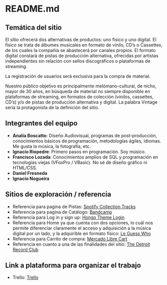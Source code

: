 # README.md

## Temática del sitio

El sitio ofrecerá dos alternativas de productos: uno físico y uno digital. El físico se trata de álbumes musicales en formato de vinilo, CD’s o Cassettes, de los cuales la compañía se abastecerá por canales propios. El formato digital constará de pistas de producción alternativa, ofrecidas por artistas independientes sin relación con sellos discográficos o plataformas de streaming.

La registración de usuarios será exclusiva para la compra de material.

Nuestro público objetivo es principalmente melómano-cultural, de nicho, mayor de 30 años, en búsqueda de material no siempre disponible en plataformas de streaming, en formatos de colección (vinilos, cassettes, CD’s) y/o de pistas de producción alternativa y digital. La palabra Vintage sería la protagonista de la definición del sitio.

## Integrantes del equipo

- **Analía Boscatto**: Diseño Audiovisual, programas de post-producción, conocimientos básicos de programación, metodologías ágiles, idiomas. Me gusta la música, la fotografía, etc.
- **Ignacio Riopedre**: Primero pasos en programación. Soy músico.
- **Francisco Lozada**: Conocimientos amplios de SQL y programación en tecnologías viejas (VFoxPro / VBasic). No sé de diseño gráfico ni HTML/CSS. 
- **Daniel Fresneda**
- **Ignacio Nogueira**

## Sitios de exploración / referencia

- Referencia para pagina de Pistas: [Spotify Collection Tracks](https://open.spotify.com/collection/tracks)
- Referencia para pagina de Catálogo: [Bandcamp](https://bandcamp.com/)
- Referencia para Log in y sign up: [Hongo Theme Login](https://hongotheme.myshopify.com/account/login)
- Referencia para Home ya que cuenta con dos opciones, lo cuál nos permite diferenciar claramente el acceso y adquisición a la música digital por un lado, y la adquirible en formato físico: [Le Guess Who](https://leguesswho.com/)
- Referencia para Carrito de compra: [Mercado Libre Cart](https://www.mercadolibre.com.ar/gz/cart/v2)
- Referencia en cuanto a una de las finalidades del sitio: [The Detroit Record Club](https://www.thedetroitrecordclub.com/)

## Link a plataforma para organizar el trabajo

- Trello: [Trello]([https://bandcamp.com/](https://trello.com/b/jpyjm8Iz/proyecto-integrador)https://trello.com/b/jpyjm8Iz/proyecto-integrador/)
